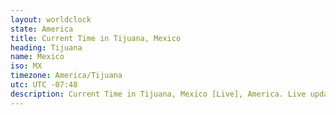 ```yaml
---
layout: worldclock
state: America
title: Current Time in Tijuana, Mexico
heading: Tijuana
name: Mexico
iso: MX
timezone: America/Tijuana
utc: UTC -07:48
description: Current Time in Tijuana, Mexico [Live], America. Live update now time in Tijuana, timezone America/Tijuana, UTC -07:48, Country ISO code & Current Local Time.
---
```


